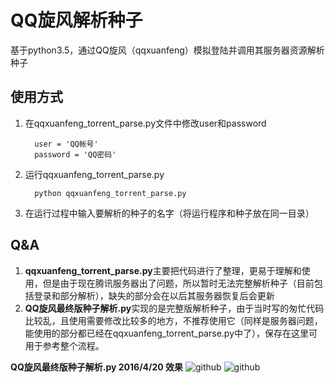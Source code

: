 # QQ旋风解析种子
 基于python3.5，通过QQ旋风（qqxuanfeng）模拟登陆并调用其服务器资源解析种子

## 使用方式
1. 在qqxuanfeng_torrent_parse.py文件中修改user和password

         user = 'QQ帐号'
         password = 'QQ密码'

2. 运行qqxuanfeng_torrent_parse.py

         python qqxuanfeng_torrent_parse.py

3. 在运行过程中输入要解析的种子的名字（将运行程序和种子放在同一目录）

## Q&A
1. **qqxuanfeng_torrent_parse.py**主要把代码进行了整理，更易于理解和使用，但是由于现在腾讯服务器出了问题，所以暂时无法完整解析种子（目前包括登录和部分解析），缺失的部分会在以后其服务器恢复后会更新
2. **QQ旋风最终版种子解析.py**实现的是完整版解析种子，由于当时写的匆忙代码比较乱，且使用需要修改比较多的地方，不推荐使用它（同样是服务器问题，能使用的部分都已经在qqxuanfeng_torrent_parse.py中了），保存在这里可用于参考整个流程。

**QQ旋风最终版种子解析.py 2016/4/20 效果**
![github](http://7xryau.com1.z0.glb.clouddn.com/github%E6%88%AA%E5%9B%BE%E4%B8%8A.png)
![github](http://7xryau.com1.z0.glb.clouddn.com/github%E6%88%AA%E5%9B%BE%E4%B8%8B.png)
